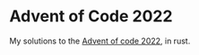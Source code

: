 # Advent of Code 2022

My solutions to the [Advent of code 2022](https://adventofcode.com/2022), in rust.
